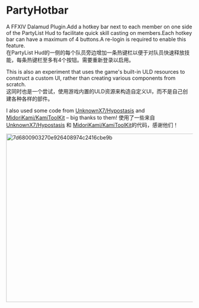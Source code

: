 # PartyHotbar
A FFXIV Dalamud Plugin.Add a hotkey bar next to each member on one side of the PartyList Hud to facilitate quick skill casting on members.Each hotkey bar can have a maximum of 4 buttons.A re-login is required to enable this feature.  
在PartyList Hud的一侧的每个队员旁边增加一条热键栏以便于对队员快速释放技能，每条热键栏至多有4个按钮。需要重新登录以启用。  

This is also an experiment that uses the game's built-in ULD resources to construct a custom UI, rather than creating various components from scratch.  
这同时也是一个尝试，使用游戏内置的ULD资源来构造自定义UI，而不是自己创建各种各样的部件。  

I also used some code from [UnknownX7/Hypostasis](https://github.com/UnknownX7/Hypostasis) and [MidoriKami/KamiToolKit](https://github.com/MidoriKami/KamiToolKit) – big thanks to them!
使用了一些来自[UnknownX7/Hypostasis](https://github.com/UnknownX7/Hypostasis) 和 [MidoriKami/KamiToolKit](https://github.com/MidoriKami/KamiToolKit)的代码，感谢他们！

<img width="1213" height="456" alt="7d6800903270e926408974c2416cbe9b" src="https://github.com/user-attachments/assets/8bfdc14b-292e-4309-9d49-fb046e6b5ad7" />
